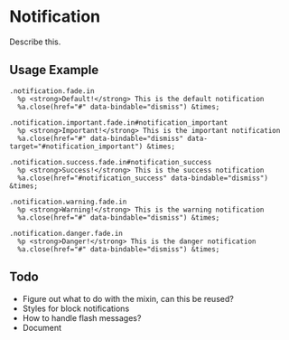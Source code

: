 
# Notification
Describe this.

## Usage Example

<!--~ markup/notification.html.haml -->
```haml
.notification.fade.in
  %p <strong>Default!</strong> This is the default notification
  %a.close(href="#" data-bindable="dismiss") &times;

.notification.important.fade.in#notification_important
  %p <strong>Important!</strong> This is the important notification
  %a.close(href="#" data-bindable="dismiss" data-target="#notification_important") &times;

.notification.success.fade.in#notification_success
  %p <strong>Success!</strong> This is the success notification
  %a.close(href="#notification_success" data-bindable="dismiss") &times;

.notification.warning.fade.in
  %p <strong>Warning!</strong> This is the warning notification
  %a.close(href="#" data-bindable="dismiss") &times;

.notification.danger.fade.in
  %p <strong>Danger!</strong> This is the danger notification
  %a.close(href="#" data-bindable="dismiss") &times;
```
<!-- end -->

## Todo
- Figure out what to do with the mixin, can this be reused?
- Styles for block notifications
- How to handle flash messages?
- Document

